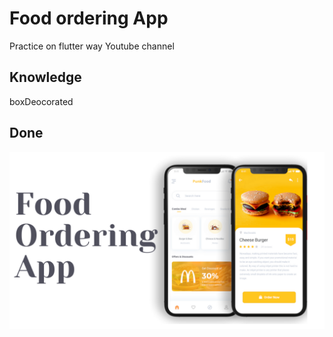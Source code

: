 # Food ordering App

Practice on flutter way Youtube channel

## Knowledge
boxDeocorated


## Done

![UI](/ui.png)

